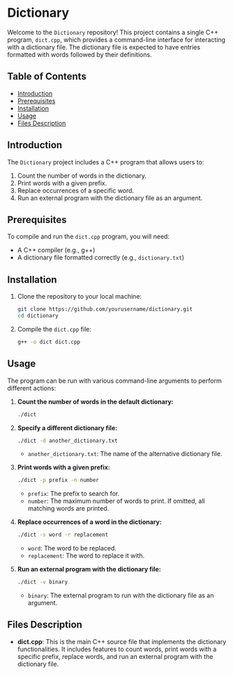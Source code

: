 # Dictionary

Welcome to the `Dictionary` repository! This project contains a single C++ program, `dict.cpp`, which provides a command-line interface for interacting with a dictionary file. The dictionary file is expected to have entries formatted with words followed by their definitions.

## Table of Contents

- [Introduction](#introduction)
- [Prerequisites](#prerequisites)
- [Installation](#installation)
- [Usage](#usage)
- [Files Description](#files-description)

## Introduction

The `Dictionary` project includes a C++ program that allows users to:
1. Count the number of words in the dictionary.
2. Print words with a given prefix.
3. Replace occurrences of a specific word.
4. Run an external program with the dictionary file as an argument.

## Prerequisites

To compile and run the `dict.cpp` program, you will need:
- A C++ compiler (e.g., g++)
- A dictionary file formatted correctly (e.g., `dictionary.txt`)

## Installation

1. Clone the repository to your local machine:
    ```bash
    git clone https://github.com/yourusername/dictionary.git
    cd dictionary
    ```

2. Compile the `dict.cpp` file:
    ```bash
    g++ -o dict dict.cpp
    ```

## Usage

The program can be run with various command-line arguments to perform different actions:

1. **Count the number of words in the default dictionary:**
    ```bash
    ./dict
    ```

2. **Specify a different dictionary file:**
    ```bash
    ./dict -d another_dictionary.txt
    ```
    - `another_dictionary.txt`: The name of the alternative dictionary file.

3. **Print words with a given prefix:**
    ```bash
    ./dict -p prefix -n number
    ```
    - `prefix`: The prefix to search for.
    - `number`: The maximum number of words to print. If omitted, all matching words are printed.

4. **Replace occurrences of a word in the dictionary:**
    ```bash
    ./dict -s word -r replacement
    ```
    - `word`: The word to be replaced.
    - `replacement`: The word to replace it with.

5. **Run an external program with the dictionary file:**
    ```bash
    ./dict -v binary
    ```
    - `binary`: The external program to run with the dictionary file as an argument.

## Files Description

- **dict.cpp**: This is the main C++ source file that implements the dictionary functionalities. It includes features to count words, print words with a specific prefix, replace words, and run an external program with the dictionary file.
